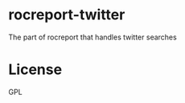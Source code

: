 rocreport-twitter
=================

The part of rocreport that handles twitter searches

License
================
GPL
